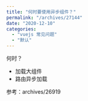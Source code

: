 ```yaml
---
title: "何时要使用异步组件？"
permalink: "/archives/27144"
date: "2020-12-10"
categories: 
  - "vuejs 常见问题"
  - "默认"
---
```


何时？

- 加载大组件
- 路由异步加载

参考：archives/26919
